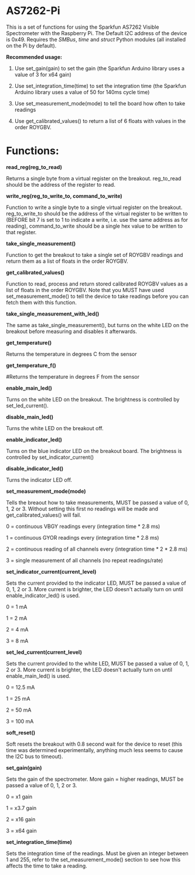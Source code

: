 # AS7262-Pi
This is a set of functions for using the Sparkfun AS7262 Visible Spectrometer with the Raspberry Pi.  The Default I2C address of the device is 0x49.  Requires the *SMBus*, *time* and *struct* Python modules (all installed on the Pi by default).

**Recommended usage:**

1) Use set_gain(gain) to set the gain (the Sparkfun Arduino library uses a value of 3 for x64 gain)

2) Use set_integration_time(time) to set the integration time (the Sparkfun Arduino library uses a value of 50 for 140ms cycle time)

3) Use set_measurement_mode(mode) to tell the board how often to take readings

1) Use get_calibrated_values() to return a list of 6 floats with values in the order ROYGBV.

# Functions:

**read_reg(reg_to_read)**

Returns a single byte from a virtual register on the breakout.  reg_to_read should be the address of the register to read.


**write_reg(reg_to_write_to, command_to_write)**

Function to write a single byte to a single virtual register on the breakout.  reg_to_write_to should be the address of the virtual register to be written to (BEFORE bit 7 is set to 1 to indicate a write, i.e. use the same address as for reading), command_to_write should be a single hex value to be written to that register.


**take_single_measurement()**

Function to get the breakout to take a single set of ROYGBV readings and return them as a list of floats in the order ROYGBV.


**get_calibrated_values()**

Function to read, process and return stored calibrated ROYGBV values as a list of floats in the order ROYGBV.  Note that you MUST have used set_measurement_mode() to tell the device to take readings before you can fetch them with this function.


**take_single_measurement_with_led()**

The same as take_single_measurement(), but turns on the white LED on the breakout before measuring and disables it afterwards.

**get_temperature()**

Returns the temperature in degrees C from the sensor


**get_temperature_f()**

#Returns the temperature in degrees F from the sensor


**enable_main_led()**

Turns on the white LED on the breakout.  The brightness is controlled by set_led_current().


**disable_main_led()**

Turns the white LED on the breakout off.


**enable_indicator_led()**

Turns on the blue indicator LED on the breakout board.  The brightness is controlled by set_indicator_current()


**disable_indicator_led()**

Turns the indicator LED off.


**set_measurement_mode(mode)**

Tells the breaout how to take measurements, MUST be passed a value of 0, 1, 2 or 3.  Without setting this first no readings will be made and get_calibrated_values() will fail.

0 = continuous VBGY readings every (integration time * 2.8 ms)

1 = continuous GYOR readings every (integration time * 2.8 ms)

2 = continuous reading of all channels every (integration time * 2 * 2.8 ms)

3 = single measurement of all channels (no repeat readings/rate)


**set_indicator_current(current_level)**

Sets the current provided to the indicator LED, MUST be passed a value of 0, 1, 2 or 3.  More current is brighter, the LED doesn't actually turn on until enable_indicator_led() is used.

0 = 1 mA 

1 = 2 mA

2 = 4 mA

3 = 8 mA
	

**set_led_current(current_level)**

Sets the current provided to the white LED, MUST be passed a value of 0, 1, 2 or 3.  More current is brighter, the LED doesn't actually turn on until enable_main_led() is used.

0 = 12.5 mA 

1 = 25 mA

2 = 50 mA

3 = 100 mA


**soft_reset()**

Soft resets the breakout with 0.8 second wait for the device to reset (this time was determined experimentally, anything much less seems to cause the I2C bus to timeout).


**set_gain(gain)**

Sets the gain of the spectrometer.  More gain = higher readings, MUST be passed a value of 0, 1, 2 or 3.

0 = x1   gain

1 = x3.7 gain

2 = x16  gain

3 = x64  gain


**set_integration_time(time)**

Sets the integration time of the readings.  Must be given an integer between 1 and 255, refer to the set_measurement_mode() section to see how this affects the time to take a reading.
